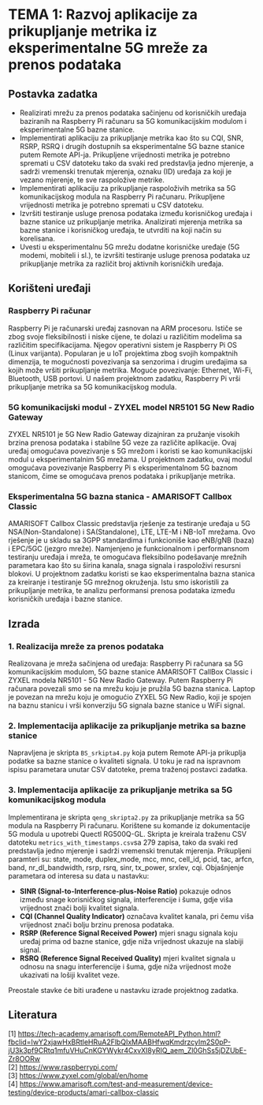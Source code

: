 # TEMA 1: Razvoj aplikacije za prikupljanje metrika iz eksperimentalne 5G mreže za prenos podataka

## Postavka zadatka

- Realizirati mrežu za prenos podataka sačinjenu od korisničkih uređaja baziranih na Raspberry Pi računaru sa 5G komunikacijskim modulom i eksperimentalne 5G bazne stanice.
- Implementirati aplikaciju za prikupljanje metrika kao što su CQI, SNR, RSRP, RSRQ i drugih dostupnih sa eksperimentalne 5G bazne stanice putem Remote API-ja. Prikupljene vrijednosti metrika je potrebno spremati u CSV datoteku tako da svaki red predstavlja jedno mjerenje, a sadrži vremenski trenutak mjerenja, oznaku (ID) uređaja za koji je vezano mjerenje, te sve raspoložive metrike.
- Implementirati aplikaciju za prikupljanje raspoloživih metrika sa 5G komunikacijskog modula na Raspberry Pi računaru. Prikupljene vrijednosti metrika je potrebno spremati u CSV datoteku.
- Izvršiti testiranje usluge prenosa podataka između korisničkog uređaja i bazne stanice uz prikupljanje metrika. Analizirati mjerenja metrika sa bazne stanice i korisničkog uređaja, te utvrditi na koji način su korelisana.
- Uvesti u eksperimentalnu 5G mrežu dodatne korisničke uređaje (5G modemi, mobiteli i sl.), te izvršiti testiranje usluge prenosa podataka uz prikupljanje metrika za različit broj aktivnih korisničkih uređaja.

## Korišteni uređaji

### Raspberry Pi računar 
Raspberry Pi je računarski uređaj zasnovan na ARM procesoru. Ističe se zbog svoje fleksibilnosti i niske cijene, te dolazi u različitim modelima sa različitim specifikacijama. Njegov operativni sistem je Raspberry Pi OS (Linux varijanta). Popularan je u IoT projektima zbog svojih kompaktnih dimenzija, te  mogućnosti povezivanja sa senzorima i drugim uređajima sa kojih može vršiti prikupljanje metrika. Moguće povezivanje: Ethernet, Wi-Fi, Bluetooth, USB portovi. U našem projektnom zadatku, Raspberry Pi vrši prikupljanje metrika sa 5G komunikacijskog modula. 

### 5G komunikacijski modul - ZYXEL model NR5101 5G New Radio Gateway
ZYXEL NR5101 je 5G New Radio Gateway dizajniran za pružanje visokih brzina prenosa podataka i stabilne 5G veze za različite aplikacije. Ovaj uređaj omogućava povezivanje s 5G mrežom i koristi se kao komunikacijski modul u eksperimentalnim 5G mrežama. U projektnom zadatku, ovaj modul omogućava povezivanje Raspberry Pi s eksperimentalnom 5G baznom stanicom, čime se omogućava prenos podataka i prikupljanje metrika. 

### Eksperimentalna 5G bazna stanica - AMARISOFT Callbox Classic
AMARISOFT Callbox Classic predstavlja rješenje za testiranje uređaja u 5G NSA(Non-Standalone) i SA(Standalone), LTE, LTE-M i NB-IoT mrežama. Ovo rješenje je u skladu sa 3GPP standardima i funkcioniše kao eNB/gNB (baza) i EPC/5GC (jezgro mreže). Namjenjeno je funkcionalnom i performansnom testiranju uređaja i mreža, te omogućava fleksibilno podešavanje mrežnih parametara kao što su širina kanala, snaga signala i raspoloživi resursni blokovi. U projektnom zadatku koristi se kao eksperimentalna bazna stanica za kreiranje i testiranje 5G mrežnog okruženja. Istu smo iskoristili za prikupljanje metrika, te analizu performansi prenosa podataka između korisničkih uređaja i bazne stanice.

## Izrada

### 1. Realizacija mreže za prenos podataka

Realizovana je mreža sačinjena od uređaja: Raspberry Pi računara sa 5G komunikacijskim modulom, 5G bazne stanice AMARISOFT CallBox Classic i ZYXEL modela NR5101 - 5G New Radio Gateway. Putem Raspberry Pi računara povezali smo se na mrežu koju je pružila 5G bazna stanica. Laptop je povezan na mrežu koju je omogućio ZYXEL 5G New Radio, koji je spojen na baznu stanicu i vrši konverziju 5G signala bazne stanice u WiFi signal.

### 2. Implementacija aplikacije za prikupljanje metrika sa bazne stanice

Napravljena je skripta `BS_srkipta4.py` koja putem Remote API-ja prikuplja podatke sa bazne stanice o kvaliteti signala. U toku je rad na ispravnom ispisu parametara unutar CSV datoteke, prema traženoj postavci zadatka.

### 3. Implementacija aplikacije za prikupljanje metrika sa 5G komunikacijskog modula

Implementirana je skripta `qeng_skripta2.py` za prikupljanje metrika sa 5G modula na Raspberry Pi računaru. Korištene su komande iz dokumentacije 5G modula u upotrebi Quectl RG500Q-GL. Skripta je kreirala traženu CSV datoteku `metrics_with_timestamps.csv`sa 279 zapisa, tako da svaki red predstavlja jedno mjerenje i sadrži vremenski trenutak mjerenja. Prikupljeni paramteri su: state, mode, duplex_mode, mcc, mnc, cell_id, pcid, tac, arfcn, band, nr_dl_bandwidth, rsrp, rsrq, sinr, tx_power, srxlev, cqi. Objašnjenje parametara od interesa su data u nastavku:

- **SINR (Signal-to-Interference-plus-Noise Ratio)** pokazuje odnos između snage korisničkog signala, interferencije i šuma, gdje viša vrijednost znači bolji kvalitet signala.
- **CQI (Channel Quality Indicator)** označava kvalitet kanala, pri čemu viša vrijednost znači bolju brzinu prenosa podataka.
- **RSRP (Reference Signal Received Power)** mjeri snagu signala koju uređaj prima od bazne stanice, gdje niža vrijednost ukazuje na slabiji signal.
- **RSRQ (Reference Signal Received Quality)** mjeri kvalitet signala u odnosu na snagu interferencije i šuma, gdje niža vrijednost može ukazivati na lošiji kvalitet veze.


Preostale stavke će biti urađene u nastavku izrade projektnog zadatka.

## Literatura

[1] https://tech-academy.amarisoft.com/RemoteAPI_Python.html?fbclid=IwY2xjawHxBRtleHRuA2FlbQIxMAABHfwqKmdrzcyIm2S0pP-jU3k3pf9CRtq1mfuVHuCnKGYWykr4CxvXI8yRIQ_aem_Zl0GhSs5jDZUbE-Zr8OORw <br>
[2] https://www.raspberrypi.com/ <br>
[3] https://www.zyxel.com/global/en/home <br>
[4] https://www.amarisoft.com/test-and-measurement/device-testing/device-products/amari-callbox-classic
